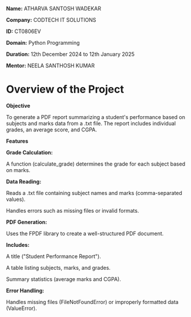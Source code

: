 **Name:** ATHARVA SANTOSH WADEKAR

**Company:** CODTECH IT SOLUTIONS

**ID:** CT0806EV

**Domain:** Python Programming

**Duration:** 12th December 2024 to 12th January 2025

**Mentor:** NEELA SANTHOSH KUMAR

# Overview of the Project

**Objective**

To generate a PDF report summarizing a student's performance based on subjects and marks data from a .txt file. The report includes individual grades, an average score, and CGPA.

**Features**

**Grade Calculation:**

A function (calculate_grade) determines the grade for each subject based on marks.

**Data Reading:**

Reads a .txt file containing subject names and marks (comma-separated values).

Handles errors such as missing files or invalid formats.

**PDF Generation:**

Uses the FPDF library to create a well-structured PDF document.

**Includes:**

A title ("Student Performance Report").

A table listing subjects, marks, and grades.

Summary statistics (average marks and CGPA).

**Error Handling:**

Handles missing files (FileNotFoundError) or improperly formatted data (ValueError).
